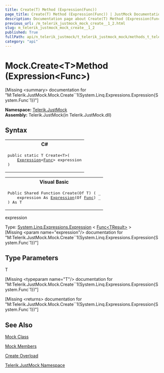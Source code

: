 ```yaml
---
title: Create(T) Method (Expression(Func))
page_title: Create(T) Method (Expression(Func)) | JustMock Documentation
description: Documentation page about Create(T) Method (Expression(Func)).
previous_url: /m_telerik_justmock_mock_create__1_2.html
slug: m_telerik_justmock_mock_create__1_2
published: True
fullPath: api/n_telerik_justmock/t_telerik_justmock_mock/methods_t_telerik_justmock_mock/overload_telerik_justmock_mock_create/m_telerik_justmock_mock_create__1_2
category: "api"
---
```


# Mock.Create&lt;T&gt;Method (Expression&lt;Func&gt;)




[Missing &lt;summary&gt; documentation for "M:Telerik.JustMock.Mock.Create``1(System.Linq.Expressions.Expression{System.Func`1})"]



 **Namespace:**  [Telerik.JustMock](n_telerik_justmock) <br> **Assembly:** Telerik.JustMock(in Telerik.JustMock.dll)
## Syntax


<div id="syntaxCodeBlocks" class="code"><span codeLanguage="CSharp"><table><tr><th>C#</th></tr><tr><td><pre xml:space="preserve"><span class="keyword">public</span> <span class="keyword">static</span> T <span class="identifier">Create</span>&lt;T&gt;(
	<a href="https://msdn2.microsoft.com/en-us/library/bb335710" target="_blank">Expression</a>&lt;<a href="https://msdn2.microsoft.com/en-us/library/bb534960" target="_blank">Func</a>&gt; <span class="parameter">expression</span>
)
</pre></td></tr></table></span><span codeLanguage="VisualBasicDeclaration"><table><tr><th>Visual Basic</th></tr><tr><td><pre xml:space="preserve"><span class="keyword">Public</span> <span class="keyword">Shared</span> <span class="keyword">Function</span> <span class="identifier">Create</span>(<span class="keyword">Of</span> T) ( _
	<span class="parameter">expression</span> <span class="keyword">As</span> <a href="https://msdn2.microsoft.com/en-us/library/bb335710" target="_blank">Expression</a>(<span class="keyword">Of</span> <a href="https://msdn2.microsoft.com/en-us/library/bb534960" target="_blank">Func</a>) _
) <span class="keyword">As</span> T</pre></td></tr></table></span></div>



expression<br>


Type: [System.Linq.Expressions.Expression](bb335710) &lt; [Func&lt;TResult&gt;](bb534960) &gt;<br>
[Missing &lt;param name="expression"/&gt; documentation for "M:Telerik.JustMock.Mock.Create``1(System.Linq.Expressions.Expression{System.Func`1})"]




## Type Parameters




T<br>



[Missing &lt;typeparam name="T"/&gt; documentation for "M:Telerik.JustMock.Mock.Create``1(System.Linq.Expressions.Expression{System.Func`1})"]




[Missing &lt;returns&gt; documentation for "M:Telerik.JustMock.Mock.Create``1(System.Linq.Expressions.Expression{System.Func`1})"]


## See Also



 [Mock Class](t_telerik_justmock_mock) 

 [Mock Members](allmembers_t_telerik_justmock_mock) 

 [Create Overload](overload_telerik_justmock_mock_create) 

 [Telerik.JustMock Namespace](n_telerik_justmock) 



